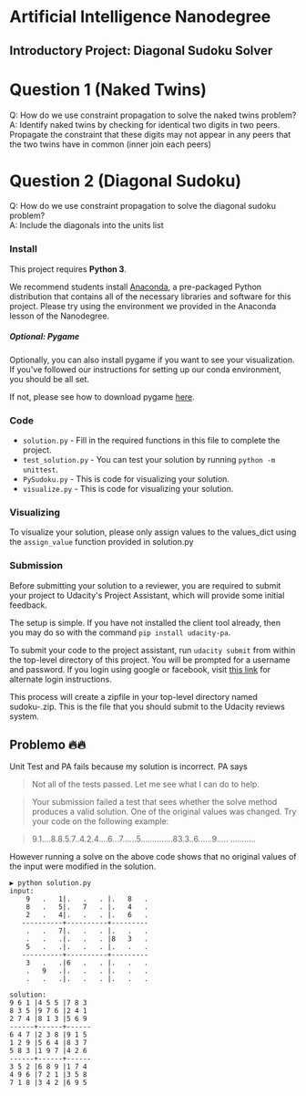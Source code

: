 # Artificial Intelligence Nanodegree
## Introductory Project: Diagonal Sudoku Solver

# Question 1 (Naked Twins)
Q: How do we use constraint propagation to solve the naked twins problem?  
A: Identify naked twins by checking for identical two digits in two peers. Propagate the constraint that these digits may not appear in any peers that the two twins have in common (inner join each peers)

# Question 2 (Diagonal Sudoku)
Q: How do we use constraint propagation to solve the diagonal sudoku problem?  
A: Include the diagonals into the units list

### Install

This project requires **Python 3**.

We recommend students install [Anaconda](https://www.continuum.io/downloads), a pre-packaged Python distribution that contains all of the necessary libraries and software for this project. 
Please try using the environment we provided in the Anaconda lesson of the Nanodegree.

##### Optional: Pygame

Optionally, you can also install pygame if you want to see your visualization. If you've followed our instructions for setting up our conda environment, you should be all set.

If not, please see how to download pygame [here](http://www.pygame.org/download.shtml).

### Code

* `solution.py` - Fill in the required functions in this file to complete the project.
* `test_solution.py` - You can test your solution by running `python -m unittest`.
* `PySudoku.py` - This is code for visualizing your solution.
* `visualize.py` - This is code for visualizing your solution.

### Visualizing

To visualize your solution, please only assign values to the values_dict using the `assign_value` function provided in solution.py

### Submission
Before submitting your solution to a reviewer, you are required to submit your project to Udacity's Project Assistant, which will provide some initial feedback.  

The setup is simple.  If you have not installed the client tool already, then you may do so with the command `pip install udacity-pa`.  

To submit your code to the project assistant, run `udacity submit` from within the top-level directory of this project.  You will be prompted for a username and password.  If you login using google or facebook, visit [this link](https://project-assistant.udacity.com/auth_tokens/jwt_login) for alternate login instructions.

This process will create a zipfile in your top-level directory named sudoku-<id>.zip.  This is the file that you should submit to the Udacity reviews system.

## Problemo 🔥🔥

Unit Test and PA fails because my solution is incorrect. PA says
>Not all of the tests passed.  Let me see what I can do to help.

>Your submission failed a test that sees whether the solve method
produces a valid solution.  One of the original values was changed.
Try your code on the following example:

>9.1....8.8.5.7..4.2.4....6...7......5..............83.3..6......9.....
...........

However running a solve on the above code shows that no original values of the input were modified in the solution.

```
▶ python solution.py
input:
    9   .   1|.   .   . |.   8   .
    8   .   5|.   7   . |.   4   .
    2   .   4|.   .   . |.   6   .
   ----------+----------+---------
    .   .   7|.   .   . |.   .   .
    .   .   .|.   .   . |8   3   .
    5   .   .|.   .   . |.   .   .
   ----------+----------+---------
    3   .   .|6   .   . |.   .   .
    .   9   .|.   .   . |.   .   .
    .   .   .|.   .   . |.   .   .

solution:
9 6 1 |4 5 5 |7 8 3
8 3 5 |9 7 6 |2 4 1
2 7 4 |8 1 3 |5 6 9
------+------+------
6 4 7 |2 3 8 |9 1 5
1 2 9 |5 6 4 |8 3 7
5 8 3 |1 9 7 |4 2 6
------+------+------
3 5 2 |6 8 9 |1 7 4
4 9 6 |7 2 1 |3 5 8
7 1 8 |3 4 2 |6 9 5
```